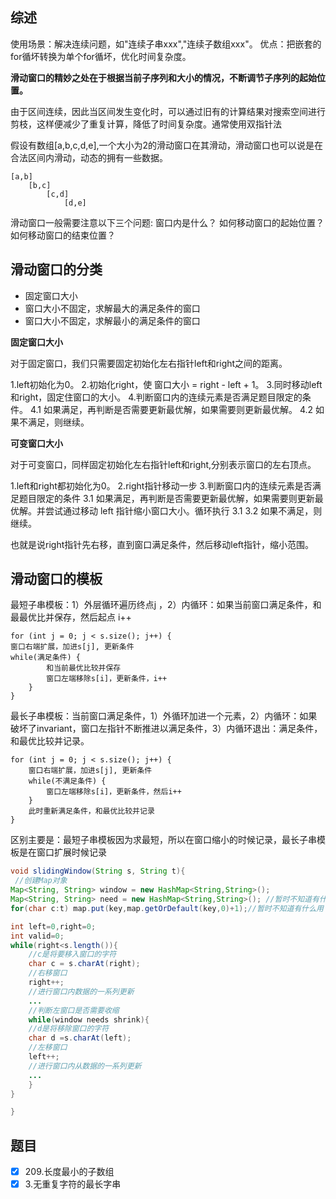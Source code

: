 
## 综述

使用场景：解决连续问题，如"连续子串xxx","连续子数组xxx"。
优点：把嵌套的for循坏转换为单个for循坏，优化时间复杂度。

**滑动窗口的精妙之处在于根据当前子序列和大小的情况，不断调节子序列的起始位置。**

由于区间连续，因此当区间发生变化时，可以通过旧有的计算结果对搜索空间进行剪枝，这样便减少了重复计算，降低了时间复杂度。通常使用双指针法

假设有数组[a,b,c,d,e],一个大小为2的滑动窗口在其滑动，滑动窗口也可以说是在合法区间内滑动，动态的拥有一些数据。

```
[a,b]
    [b,c]
        [c,d]
            [d,e]
```

滑动窗口一般需要注意以下三个问题:
窗口内是什么？
如何移动窗口的起始位置？
如何移动窗口的结束位置？


## 滑动窗口的分类

- 固定窗口大小
- 窗口大小不固定，求解最大的满足条件的窗口
- 窗口大小不固定，求解最小的满足条件的窗口

**固定窗口大小**

对于固定窗口，我们只需要固定初始化左右指针left和right之间的距离。

1.left初始化为0。
2.初始化right，使 窗口大小 = right - left + 1。
3.同时移动left和right，固定住窗口的大小。
4.判断窗口内的连续元素是否满足题目限定的条件。
    4.1 如果满足，再判断是否需要更新最优解，如果需要则更新最优解。
    4.2 如果不满足，则继续。

**可变窗口大小**

对于可变窗口，同样固定初始化左右指针left和right,分别表示窗口的左右顶点。

1.left和right都初始化为0。
2.right指针移动一步
3.判断窗口内的连续元素是否满足题目限定的条件
    3.1 如果满足，再判断是否需要更新最优解，如果需要则更新最优解。并尝试通过移动 left 指针缩小窗口大小。循环执行 3.1
    3.2 如果不满足，则继续。

也就是说right指针先右移，直到窗口满足条件，然后移动left指针，缩小范围。

## 滑动窗口的模板

最短子串模板：1）外层循环遍历终点j ，2）内循环：如果当前窗口满足条件，和最最优比并保存，然后起点 i++

```
for (int j = 0; j < s.size(); j++) {
窗口右端扩展，加进s[j], 更新条件
while(满足条件) {
		和当前最优比较并保存
		窗口左端移除s[i]，更新条件，i++
	}
}
```

最长子串模板：当前窗口满足条件，1）外循环加进一个元素，2）内循环：如果破坏了invariant，窗口左指针不断推进以满足条件，3）内循环退出：满足条件，和最优比较并记录。

```
for (int j = 0; j < s.size(); j++) {
	窗口右端扩展，加进s[j], 更新条件
	while(不满足条件) {
		窗口左端移除s[i]，更新条件，然后i++
	}
	此时重新满足条件，和最优比较并记录
}
```

区别主要是：最短子串模板因为求最短，所以在窗口缩小的时候记录，最长子串模板是在窗口扩展时候记录

```JAVA
void slidingWindow(String s, String t){
 //创建Map对象
Map<String, String> window = new HashMap<String,String>(); 
Map<String, String> need = new HashMap<String,String>(); //暂时不知道有什么用
for(char c:t) map.put(key,map.getOrDefault(key,0)+1);//暂时不知道有什么用

int left=0,right=0;
int valid=0;
while(right<s.length()){
    //c是将要移入窗口的字符
    char c = s.charAt(right);
    //右移窗口
    right++;
    //进行窗口内数据的一系列更新
    ...
    //判断左窗口是否需要收缩
    while(window needs shrink){
    //d是将移除窗口的字符
    char d =s.charAt(left);
    //左移窗口
    left++;
    //进行窗口内从数据的一系列更新
    ...
    }
}

}

```


## 题目

- [x] 209.长度最小的子数组
- [x] 3.无重复字符的最长字串 

